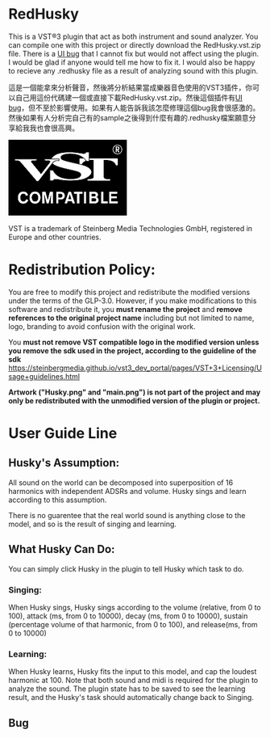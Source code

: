 # RedHusky

This is a VST®3 plugin that act as both instrument and sound analyzer. You can compile one with this project or directly download the RedHusky.vst.zip file. There is a [UI bug](#bug) that I cannot fix but would not affect using the plugin. I would be glad if anyone would tell me how to fix it. I would also be happy to recieve any .redhusky file as a result of analyzing sound with this plugin.

這是一個能拿來分析聲音，然後將分析結果當成樂器音色使用的VST3插件，你可以自己用這份代碼建一個或直接下載RedHusky.vst.zip。然後這個插件有[UI bug](#bug)，但不至於影響使用。如果有人能告訴我該怎麼修理這個bug我會很感激的。然後如果有人分析完自己有的sample之後得到什麼有趣的.redhusky檔案願意分享給我我也會很高興。

![VST is a trademark of Steinberg Media Technologies GmbH, registered in Europe and other countries.](https://github.com/kirara-shiroyoru/RedHusky/blob/master/resource/VST_COMPATIBLE_LOGO.png)

VST is a trademark of Steinberg Media Technologies GmbH, registered in Europe and other countries.

# Redistribution Policy:

You are free to modify this project and redistribute the modified versions under the terms of the GLP-3.0. However, if you make modifications to this software and redistribute it, you 
**must rename the project**
and
**remove references to the original project name**
including but not limited to name, logo, branding to avoid confusion with the original work.

You
**must not remove VST compatible logo in the modified version unless you remove the sdk used in the project, according to the guideline of the sdk**
https://steinbergmedia.github.io/vst3_dev_portal/pages/VST+3+Licensing/Usage+guidelines.html

**Artwork ("Husky.png" and "main.png") is not part of the project and may only be redistributed with the unmodified version of the plugin or project.**

# User Guide Line

## Husky's Assumption:

All sound on the world can be decomposed into superposition of 16 harmonics with independent ADSRs and volume. Husky sings and learn according to this assumption. 

There is no guarentee that the real world sound is anything close to the model, and so is the result of singing and learning.

## What Husky Can Do:

You can simply click Husky in the plugin to tell Husky which task to do.

### Singing:

When Husky sings, Husky sings according to the volume (relative, from 0 to 100), attack (ms, from 0 to 10000), decay (ms, from 0 to 10000), sustain (percentage volume of that harmonic, from 0 to 100), and release(ms, from 0 to 10000)

### Learning:

When Husky learns, Husky fits the input to this model, and cap the loudest harmonic at 100. Note that both sound and midi is required for the plugin to analyze the sound. The plugin state has to be saved to see the learning result, and the Husky's task should automatically change back to Singing.

## Bug
